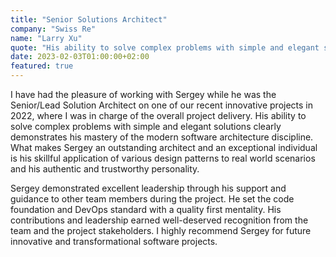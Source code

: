 ```yaml
---
title: "Senior Solutions Architect"
company: "Swiss Re"
name: "Larry Xu"
quote: "His ability to solve complex problems with simple and elegant solutions clearly demonstrates his mastery of the modern software architecture discipline."
date: 2023-02-03T01:00:00+02:00
featured: true
---
```


I have had the pleasure of working with Sergey while he was the Senior/Lead Solution Architect on one of our recent innovative projects in 2022, where I was in charge of the overall project delivery.
His ability to solve complex problems with simple and elegant solutions clearly demonstrates his mastery of the modern software architecture discipline.
What makes Sergey an outstanding architect and an exceptional individual is his skillful application of various design patterns to real world scenarios and his authentic and trustworthy personality.

Sergey demonstrated excellent leadership through his support and guidance to other team members during the project.
He set the code foundation and DevOps standard with a quality first mentality.
His contributions and leadership earned well-deserved recognition from the team and the project stakeholders.
I highly recommend Sergey for future innovative and transformational software projects.
